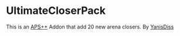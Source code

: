 # UltimateCloserPack
This is an [APS++](https://github.com/Taureon/aps-plus-plus) Addon that add 20 new arena closers. By [YanisDiss](https://github.com/YanisDiss/)
